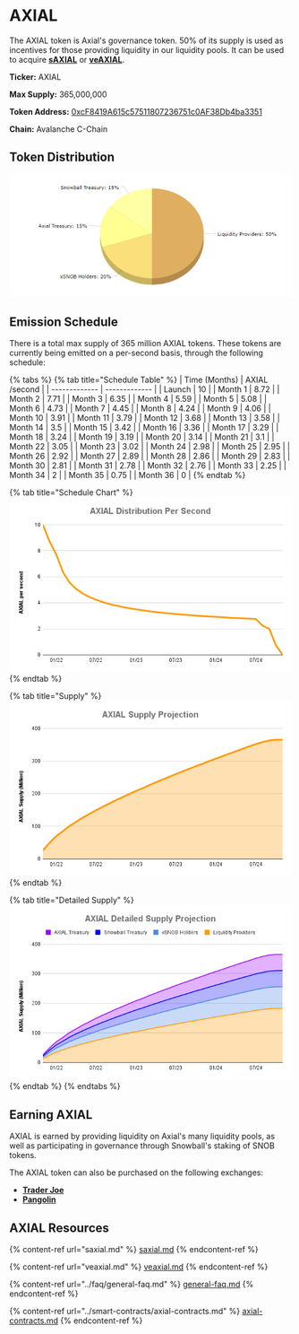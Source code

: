 # AXIAL

The AXIAL token is Axial's governance token. 50% of its supply is used as incentives for those providing liquidity in our liquidity pools. It can be used to acquire [**sAXIAL**](saxial.md) or [**veAXIAL**](veaxial.md).

**Ticker:** AXIAL

**Max Supply:** 365,000,000

**Token Address:** [0xcF8419A615c57511807236751c0AF38Db4ba3351](https://snowtrace.io/token/0xcF8419A615c57511807236751c0AF38Db4ba3351)

**Chain:** Avalanche C-Chain

## Token Distribution

![](../.gitbook/assets/AllocationChart.png)

## Emission Schedule

There is a total max supply of 365 million AXIAL tokens. These tokens are currently being emitted on a per-second basis, through the following schedule:

{% tabs %}
{% tab title="Schedule Table" %}
| Time (Months) | AXIAL /second |
| ------------- | ------------- |
| Launch        | 10            |
| Month 1       | 8.72          |
| Month 2       | 7.71          |
| Month 3       | 6.35          |
| Month 4       | 5.59          |
| Month 5       | 5.08          |
| Month 6       | 4.73          |
| Month 7       | 4.45          |
| Month 8       | 4.24          |
| Month 9       | 4.06          |
| Month 10      | 3.91          |
| Month 11      | 3.79          |
| Month 12      | 3.68          |
| Month 13      | 3.58          |
| Month 14      | 3.5           |
| Month 15      | 3.42          |
| Month 16      | 3.36          |
| Month 17      | 3.29          |
| Month 18      | 3.24          |
| Month 19      | 3.19          |
| Month 20      | 3.14          |
| Month 21      | 3.1           |
| Month 22      | 3.05          |
| Month 23      | 3.02          |
| Month 24      | 2.98          |
| Month 25      | 2.95          |
| Month 26      | 2.92          |
| Month 27      | 2.89          |
| Month 28      | 2.86          |
| Month 29      | 2.83          |
| Month 30      | 2.81          |
| Month 31      | 2.78          |
| Month 32      | 2.76          |
| Month 33      | 2.25          |
| Month 34      | 2             |
| Month 35      | 0.75          |
| Month 36      | 0             |
{% endtab %}

{% tab title="Schedule Chart" %}
![](<../.gitbook/assets/AXIAL Distribution Per Second.png>)
{% endtab %}

{% tab title="Supply" %}
![](<../.gitbook/assets/AXIAL Supply Projection.png>)
{% endtab %}

{% tab title="Detailed Supply" %}
![](<../.gitbook/assets/AXIAL Detailed Supply Projection.png>)
{% endtab %}
{% endtabs %}

## Earning AXIAL

AXIAL is earned by providing liquidity on Axial's many liquidity pools, as well as participating in governance through Snowball's staking of SNOB tokens.

The AXIAL token can also be purchased on the following exchanges:

* [**Trader Joe**](https://analytics.traderjoexyz.com/tokens/0xcF8419A615c57511807236751c0AF38Db4ba3351)
* [**Pangolin**](https://info.pangolin.exchange/#/token/0xcF8419A615c57511807236751c0AF38Db4ba3351)

## AXIAL Resources

{% content-ref url="saxial.md" %}
[saxial.md](saxial.md)
{% endcontent-ref %}

{% content-ref url="veaxial.md" %}
[veaxial.md](veaxial.md)
{% endcontent-ref %}

{% content-ref url="../faq/general-faq.md" %}
[general-faq.md](../faq/general-faq.md)
{% endcontent-ref %}

{% content-ref url="../smart-contracts/axial-contracts.md" %}
[axial-contracts.md](../smart-contracts/axial-contracts.md)
{% endcontent-ref %}

